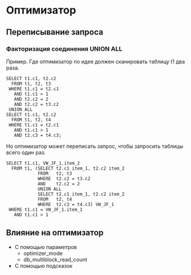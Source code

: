 # Оптимизатор


## Переписывание запроса


### Факторизация соединения UNION ALL
Пример. Где оптимизатор по идее должен сканировать таблицу t1 два раза.
````
SELECT t1.c1, t2.c2
  FROM t1, t2, t3
 WHERE t1.c1 = t2.c1 
   AND t1.c1 > 1
   AND t2.c2 = 2
   AND t2.c2 = t3.c2 
 UNION ALL
SELECT t1.c1, t2.c2
  FROM t1, t2, t4
 WHERE t1.c1 = t2.c1 
   AND t1.c1 > 1
   AND t2.c3 = t4.c3;
````

Но оптимизатор может переписать запрос, чтобы запросить таблицы всего один раз.
````
SELECT t1.c1, VW_JF_1.item_2
  FROM t1, (SELECT t2.c1 item_1, t2.c2 item_2
            FROM   t2, t3
            WHERE  t2.c2 = t3.c2 
            AND    t2.c2 = 2                 
            UNION ALL
            SELECT t2.c1 item_1, t2.c2 item_2
            FROM   t2, t4 
            WHERE  t2.c3 = t4.c3) VW_JF_1
 WHERE t1.c1 = VW_JF_1.item_1 
   AND t1.c1 > 1
````






## Влияние на оптимизатор
  - С помощью параметров
    - optimizer_mode
    - db_multiblock_read_count
  - С помощью подсказок
